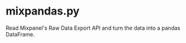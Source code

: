 mixpandas.py
============

Read Mixpanel's Raw Data Export API and turn the data into a pandas DataFrame.
